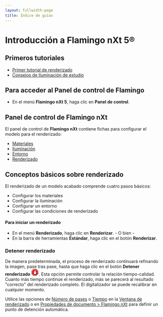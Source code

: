 ```yaml
---
layout: fullwidth-page
title: Índice de guías
---
```


<!-- TODO: Links to update: "First Rendering Tutorial" and everything below "Rendering Basics" -->

# Introducción a Flamingo nXt 5®

## Primeros tutoriales
* [Primer tutorial de renderizado]({{site.baseurl}}/{{page.language}}/flamingo/5/guides/getting-started-tutorial.html)
* [Consejos de Iluminación de estudio]({{site.baseurl}}/{{page.language}}/flamingo/5/guides/studio-lighting-basics.html)

## Para acceder al Panel de control de Flamingo
  * En el menú **Flamingo nXt 5**, haga clic en **Panel de control**.

## Panel de control de Flamingo nXt
El panel de control de **Flamingo nXt** contiene fichas para configurar el modelo para el renderizado:

 *  [Materiales]({{site.baseurl}}/{{page.language}}/flamingo/5/help/libraries.html#material)
 *  [Iluminación]({{site.baseurl}}/{{page.language}}/flamingo/5/help/lighting-tab.html)
 *  [Entorno]({{site.baseurl}}/{{page.language}}/flamingo/5/help/environment-tab.html)
 *  [Renderizado]({{site.baseurl}}/{{page.language}}/flamingo/5/help/render-tab.html)

## Conceptos básicos sobre renderizado

El renderizado de un modelo acabado comprende cuatro pasos básicos:

 *  Configurar los materiales
 *  Configurar la iluminación
 *  Configurar un entorno
 *  Configurar las condiciones de renderizado

#### Para iniciar un renderizado

 * En el menú **Renderizado**, haga clic en **Renderizar**.
           - O bien -
 * En la barra de herramientas **Estándar**, haga clic en el botón **Renderizar**.

### Detener renderizado


De manera predeterminada, el proceso de renderizado continuará refinando la imagen, pase tras pase, hasta que haga clic en el  botón **Detener renderizado** ![images/stop.png](images/stop.png). Esta opción permite controlar la relación tiempo-calidad. Cuanto más tiempo continúe el renderizado, más se parecerá al  resultado "correcto" del renderizado completo. El digitalizador se puede recalibrar en cualquier momento.


Utilice las opciones de [Número de pases](..\render\render-window.html#number-of-passes) o [Tiempo](..\render\render-window.html#time) en la [Ventana de renderizado](..\render\render-window.html) o en [Propiedades de documento > Flamingo nXt](..\render\documentproperties-flamingo.html) para definir un punto de detención automática.

&#160;